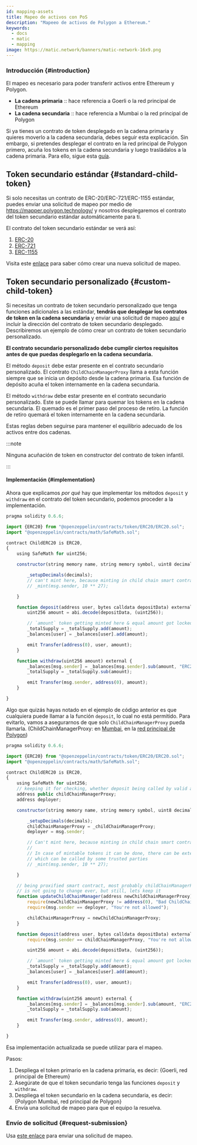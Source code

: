 ```yaml
---
id: mapping-assets
title: Mapeo de activos con PoS
description: "Mapeeo de activos de Polygon a Ethereum."
keywords:
  - docs
  - matic
  - mapping
image: https://matic.network/banners/matic-network-16x9.png
---
```


### Introducción {#introduction}

El mapeo es necesario para poder transferir activos entre Ethereum y Polygon.

- **La cadena primaria** :: hace referencia a Goerli o la red principal de Ethereum
- **La cadena secundaria** :: hace referencia a Mumbai o la red principal de Polygon

Si ya tienes un contrato de token desplegado en la cadena primaria y quieres moverlo a la cadena secundaria, debes seguir esta explicación. Sin embargo, si pretendes desplegar el contrato en la red principal de Polygon primero, acuña los tokens en la cadena secundaria y luego trasládalos a la cadena primaria. Para ello, sigue esta [guía](https://docs.polygon.technology/docs/develop/ethereum-polygon/mintable-assets).

## Token secundario estándar {#standard-child-token}

Si solo necesitas un contrato de ERC-20/ERC-721/ERC-1155 estándar, puedes enviar una solicitud de mapeo por medio de https://mapper.polygon.technology/ y nosotros desplegaremos el contrato del token secundario estándar automáticamente para ti.

El contrato del token secundario estándar se verá así:
1. [ERC-20](https://github.com/maticnetwork/pos-portal/blob/master/flat/ChildERC20.sol#L1492-#L1508)
2. [ERC-721](https://github.com/maticnetwork/pos-portal/blob/master/flat/ChildERC721.sol#L2157-#L2238)
3. [ERC-1155](https://github.com/maticnetwork/pos-portal/blob/master/flat/ChildERC1155.sol#L1784-#L1818)

Visita este [enlace](/docs/develop/ethereum-polygon/submit-mapping-request) para saber cómo crear una nueva solicitud de mapeo.

## Token secundario personalizado {#custom-child-token}

Si necesitas un contrato de token secundario personalizado que tenga funciones adicionales a las estándar, **tendrás que desplegar los contratos de token en la cadena secundaria** y enviar una solicitud de mapeo [aquí](https://mapper.polygon.technology/) e incluir la dirección del contrato de token secundario desplegado. Describiremos un ejemplo de cómo crear un contrato de token secundario personalizado.

**El contrato secundario personalizado debe cumplir ciertos requisitos antes de que puedas desplegarlo en la cadena secundaria.**

El método `deposit` debe estar presente en el contrato secundario personalizado. El contrato `ChildChainManagerProxy` llama a esta función siempre que se inicia un depósito desde la cadena primaria. Esa función de depósito acuña el token internamente en la cadena secundaria.

El método `withdraw` debe estar presente en el contrato secundario personalizado. Este se puede llamar para quemar los tokens en la cadena secundaria. El quemado es el primer paso del proceso de retiro. La función de retiro quemará el token internamente en la cadena secundaria.

Estas reglas deben seguirse para mantener el equilibrio adecuado de los activos entre dos cadenas.

:::note

Ninguna acuñación de token en constructor del contrato de token infantil.

:::

#### Implementación {#implementation}

Ahora que explicamos _por qué_ hay que implementar los métodos `deposit` y `withdraw` en el contrato del token secundario, podemos proceder a la implementación.

```js title="ChildERC20.sol"
pragma solidity 0.6.6;

import {ERC20} from "@openzeppelin/contracts/token/ERC20/ERC20.sol";
import "@openzeppelin/contracts/math/SafeMath.sol";

contract ChildERC20 is ERC20,
{
    using SafeMath for uint256;

    constructor(string memory name, string memory symbol, uint8 decimals) public ERC20(name, symbol) {

        _setupDecimals(decimals);
        // can't mint here, because minting in child chain smart contract's constructor not allowed
        // _mint(msg.sender, 10 ** 27);

    }

    function deposit(address user, bytes calldata depositData) external {
        uint256 amount = abi.decode(depositData, (uint256));

        // `amount` token getting minted here & equal amount got locked in RootChainManager
        _totalSupply = _totalSupply.add(amount);
        _balances[user] = _balances[user].add(amount);

        emit Transfer(address(0), user, amount);
    }

    function withdraw(uint256 amount) external {
        _balances[msg.sender] = _balances[msg.sender].sub(amount, "ERC20: burn amount exceeds balance");
        _totalSupply = _totalSupply.sub(amount);

        emit Transfer(msg.sender, address(0), amount);
    }

}
```

Algo que quizás hayas notado en el ejemplo de código anterior es que cualquiera puede llamar a la función `deposit`, lo cual no está permitido. Para evitarlo, vamos a asegurarnos de que solo `ChildChainManagerProxy` pueda llamarla. (ChildChainManagerProxy: en [Mumbai](https://mumbai.polygonscan.com/address/0xb5505a6d998549090530911180f38aC5130101c6/transactions), en la [red principal de Polygon](https://polygonscan.com/address/0xA6FA4fB5f76172d178d61B04b0ecd319C5d1C0aa/))

```js title="ChildERC20.sol"
pragma solidity 0.6.6;

import {ERC20} from "@openzeppelin/contracts/token/ERC20/ERC20.sol";
import "@openzeppelin/contracts/math/SafeMath.sol";

contract ChildERC20 is ERC20,
{
    using SafeMath for uint256;
    // keeping it for checking, whether deposit being called by valid address or not
    address public childChainManagerProxy;
    address deployer;

    constructor(string memory name, string memory symbol, uint8 decimals, address _childChainManagerProxy) public ERC20(name, symbol) {

        _setupDecimals(decimals);
        childChainManagerProxy = _childChainManagerProxy;
        deployer = msg.sender;

        // Can't mint here, because minting in child chain smart contract's constructor not allowed
        //
        // In case of mintable tokens it can be done, there can be external mintable function too
        // which can be called by some trusted parties
        // _mint(msg.sender, 10 ** 27);

    }

    // being proxified smart contract, most probably childChainManagerProxy contract's address
    // is not going to change ever, but still, lets keep it
    function updateChildChainManager(address newChildChainManagerProxy) external {
        require(newChildChainManagerProxy != address(0), "Bad ChildChainManagerProxy address");
        require(msg.sender == deployer, "You're not allowed");

        childChainManagerProxy = newChildChainManagerProxy;
    }

    function deposit(address user, bytes calldata depositData) external {
        require(msg.sender == childChainManagerProxy, "You're not allowed to deposit");

        uint256 amount = abi.decode(depositData, (uint256));

        // `amount` token getting minted here & equal amount got locked in RootChainManager
        _totalSupply = _totalSupply.add(amount);
        _balances[user] = _balances[user].add(amount);

        emit Transfer(address(0), user, amount);
    }

    function withdraw(uint256 amount) external {
        _balances[msg.sender] = _balances[msg.sender].sub(amount, "ERC20: burn amount exceeds balance");
        _totalSupply = _totalSupply.sub(amount);

        emit Transfer(msg.sender, address(0), amount);
    }

}
```

Esa implementación actualizada se puede utilizar para el mapeo.

Pasos:

1. Despliega el token primario en la cadena primaria, es decir: {Goerli, red principal de Ethereum}
2. Asegúrate de que el token secundario tenga las funciones `deposit` y `withdraw`.
3. Despliega el token secundario en la cadena secundaria, es decir: {Polygon Mumbai, red principal de Polygon}
4. Envía una solicitud de mapeo para que el equipo la resuelva.

### Envío de solicitud {#request-submission}

Usa [este enlace](/docs/develop/ethereum-polygon/submit-mapping-request) para enviar una solicitud de mapeo.
